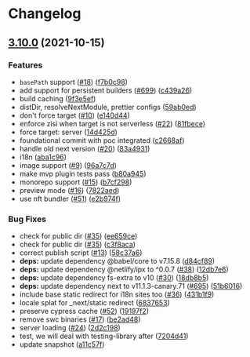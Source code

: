 # Changelog

## [3.10.0](https://www.github.com/netlify/netlify-plugin-nextjs/compare/v3.9.1...v3.10.0) (2021-10-15)


### Features

* `basePath` support ([#18](https://www.github.com/netlify/netlify-plugin-nextjs/issues/18)) ([f7b0c98](https://www.github.com/netlify/netlify-plugin-nextjs/commit/f7b0c987c953d93215826a3a3fef7e8ea9575e06))
* add support for persistent builders ([#699](https://www.github.com/netlify/netlify-plugin-nextjs/issues/699)) ([c439a26](https://www.github.com/netlify/netlify-plugin-nextjs/commit/c439a26177a7b121facf86d704ccf8d975c7e86f))
* build caching ([9f3e5ef](https://www.github.com/netlify/netlify-plugin-nextjs/commit/9f3e5ef9339427406ecb4f8ce875c6a78764a9d1))
* distDir, resolveNextModule, prettier configs ([59ab0ed](https://www.github.com/netlify/netlify-plugin-nextjs/commit/59ab0edf35b294fe8e59f212517a144094286ccf))
* don't force target ([#10](https://www.github.com/netlify/netlify-plugin-nextjs/issues/10)) ([e140d44](https://www.github.com/netlify/netlify-plugin-nextjs/commit/e140d443e5ff13838463d74a087086db759d895b))
* enforce zisi when target is not serverless ([#22](https://www.github.com/netlify/netlify-plugin-nextjs/issues/22)) ([81fbece](https://www.github.com/netlify/netlify-plugin-nextjs/commit/81fbece88d73d0e224a331755c013eab3a1f94a8))
* force target: server ([14d425d](https://www.github.com/netlify/netlify-plugin-nextjs/commit/14d425d8c06069da63850702d25c3e634d548a7e))
* foundational commit with poc integrated ([c2668af](https://www.github.com/netlify/netlify-plugin-nextjs/commit/c2668af24a78eb69b33222913f44c1900a3bce23))
* handle old next version ([#20](https://www.github.com/netlify/netlify-plugin-nextjs/issues/20)) ([83a4931](https://www.github.com/netlify/netlify-plugin-nextjs/commit/83a4931cd8434481ef16203f9783f9771e589bef))
* i18n ([aba1c96](https://www.github.com/netlify/netlify-plugin-nextjs/commit/aba1c96f296232cb33ab32737fdc4f5522c9b16d))
* image support ([#9](https://www.github.com/netlify/netlify-plugin-nextjs/issues/9)) ([96a7c7d](https://www.github.com/netlify/netlify-plugin-nextjs/commit/96a7c7d0ccab4d82ae93053608c5269725d75ebf))
* make mvp plugin tests pass ([b80a945](https://www.github.com/netlify/netlify-plugin-nextjs/commit/b80a945e19b65521fb8920cdfaad5f3f4405cd56))
* monorepo support ([#15](https://www.github.com/netlify/netlify-plugin-nextjs/issues/15)) ([b7cf298](https://www.github.com/netlify/netlify-plugin-nextjs/commit/b7cf29881c2d1ea3b7688bed4788540b33f75183))
* preview mode ([#16](https://www.github.com/netlify/netlify-plugin-nextjs/issues/16)) ([7822aed](https://www.github.com/netlify/netlify-plugin-nextjs/commit/7822aed84c09c1ddc5c6a143babf3bd34e78e325))
* use nft bundler ([#51](https://www.github.com/netlify/netlify-plugin-nextjs/issues/51)) ([e2b974f](https://www.github.com/netlify/netlify-plugin-nextjs/commit/e2b974f4d9d49a6c44b538354ff9efee249cb65c))


### Bug Fixes

* check for public dir ([#35](https://www.github.com/netlify/netlify-plugin-nextjs/issues/35)) ([ee659ce](https://www.github.com/netlify/netlify-plugin-nextjs/commit/ee659ce21a1434d1f722ee8eb39b923f3ae8472f))
* check for public dir ([#35](https://www.github.com/netlify/netlify-plugin-nextjs/issues/35)) ([c3f8aca](https://www.github.com/netlify/netlify-plugin-nextjs/commit/c3f8aca04397e7cbe27f0ea6b360eefaff34bc89))
* correct publish script ([#13](https://www.github.com/netlify/netlify-plugin-nextjs/issues/13)) ([58c37a6](https://www.github.com/netlify/netlify-plugin-nextjs/commit/58c37a60e3887bbc29d703450ea763f39a1dcdbc))
* **deps:** update dependency @babel/core to v7.15.8 ([d84cf89](https://www.github.com/netlify/netlify-plugin-nextjs/commit/d84cf894a2440cc5bf2c7b7a70d97a2f5cf049c0))
* **deps:** update dependency @netlify/ipx to ^0.0.7 ([#38](https://www.github.com/netlify/netlify-plugin-nextjs/issues/38)) ([12db7e6](https://www.github.com/netlify/netlify-plugin-nextjs/commit/12db7e637f82ff7f9a30dcfd24eadbcde9f22b20))
* **deps:** update dependency fs-extra to v10 ([#30](https://www.github.com/netlify/netlify-plugin-nextjs/issues/30)) ([18db8b5](https://www.github.com/netlify/netlify-plugin-nextjs/commit/18db8b5932923925300ff665212b309f4d92e8b0))
* **deps:** update dependency next to v11.1.3-canary.71 ([#695](https://www.github.com/netlify/netlify-plugin-nextjs/issues/695)) ([51b6016](https://www.github.com/netlify/netlify-plugin-nextjs/commit/51b60160d432d11afebd4fc22c6b6bf74d590dcb))
* include base static redirect for i18n sites too ([#36](https://www.github.com/netlify/netlify-plugin-nextjs/issues/36)) ([431b1f9](https://www.github.com/netlify/netlify-plugin-nextjs/commit/431b1f901f10789642170450917203ee1e6d6ae8))
* locale splat for _next/static redirect ([6837653](https://www.github.com/netlify/netlify-plugin-nextjs/commit/683765376b10d76aa89e8b460fab2223c5be680b))
* preserve cypress cache ([#52](https://www.github.com/netlify/netlify-plugin-nextjs/issues/52)) ([19197f2](https://www.github.com/netlify/netlify-plugin-nextjs/commit/19197f25ed54c8fe5c99c6112741fa426f7f0ef8))
* remove swc binaries ([#17](https://www.github.com/netlify/netlify-plugin-nextjs/issues/17)) ([be2ad48](https://www.github.com/netlify/netlify-plugin-nextjs/commit/be2ad48ecbe4b12aeb083ec84c3a3c7075f0d992))
* server loading ([#24](https://www.github.com/netlify/netlify-plugin-nextjs/issues/24)) ([2d2c198](https://www.github.com/netlify/netlify-plugin-nextjs/commit/2d2c198ce70ea3444b128f516f23bf5eb8b3177b))
* test, we will deal with testing-library after ([7204d41](https://www.github.com/netlify/netlify-plugin-nextjs/commit/7204d419a4fe139894ba5bc14921687401c6de6e))
* update snapshot ([a11c57f](https://www.github.com/netlify/netlify-plugin-nextjs/commit/a11c57fa7c44c68d368db16758173c3da1dc2727))
